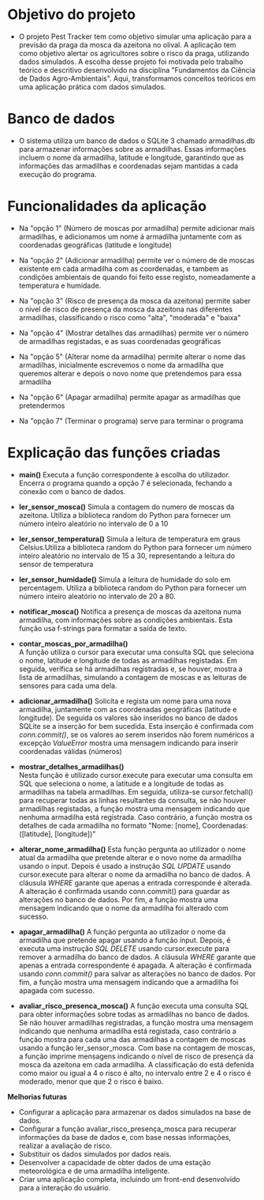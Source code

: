 # Objetivo do projeto 
- O projeto Pest Tracker tem como objetivo simular uma aplicação para a previsão da praga da mosca da azeitona no olival. A aplicação tem como objetivo alertar os agricultores sobre o risco da praga, utilizando dados simulados. A escolha desse projeto foi motivada pelo trabalho teórico e descritivo desenvolvido na disciplina "Fundamentos da Ciência de Dados Agro-Ambientais". Aqui, transformamos conceitos teóricos em uma aplicação prática com dados simulados.

# Banco de dados 
- O sistema utiliza um banco de dados o SQLite 3 chamado armadilhas.db para armazenar informações sobre as armadilhas. Essas informações incluem o nome da armadilha, latitude e longitude, garantindo que as informações das armadilhas e coordenadas sejam mantidas a cada execução do programa.

# Funcionalidades da aplicação 

- Na "opção 1" (Número de moscas por armadilha) permite adicionar mais armadilhas, e adicionamos um nome á armadilha juntamente com as coordenadas geográficas (latitude e longitude)

- Na "opção 2" (Adicionar armadilha) permite ver o número de de moscas existente em cada armadilha com as coordenadas, e tambem as condições ambientais de quando foi feito esse registo, nomeadamente a temperatura e humidade.

- Na "opção 3" (Risco de presença da mosca da azeitona) permite saber o nivel de risco de presença da mosca da azeitona nas diferentes armadilhas, classificando o risco como "alta", "moderada" e "baixa"

- Na "opção 4" (Mostrar detalhes das armadilhas) permite ver o número de armadilhas registadas, e as suas coordenadas geográficas

- Na "opção 5" (Alterar nome da armadilha) permite alterar o nome das armadilhas, inicialmente escrevemos o nome da armadilha que queremos alterar e depois o novo nome que pretendemos para essa armadilha 

- Na "opção 6" (Apagar armadilha) permite apagar as armadilhas que pretendermos 

- Na "opção 7" (Terminar o programa) serve para terminar o programa 


# Explicação das funções criadas

- **main()** 
Executa a função correspondente à escolha do utilizador.
Encerra o programa quando a opção 7 é selecionada, fechando a conexão com o banco de dados.

-  **ler_sensor_mosca()** 
Simula a contagem do numero de moscas da azeitona. Utiliza a biblioteca random do Python para fornecer um número inteiro aleatório no intervalo de 0 a 10

- **ler_sensor_temperatura()** 
Simula a leitura de temperatura em graus Celsius.Utiliza a biblioteca random do Python para fornecer um número inteiro aleatório no intervalo de 15 a 30, representando a leitura do sensor de temperatura

- **ler_sensor_humidade()** 
Simula a leitura de humidade do solo em percentagem. Utiliza a biblioteca random do Python para fornecer um número inteiro aleatório no intervalo de 20 a 80.

- **notificar_mosca()** 
Notifica a presença de moscas da azeitona numa armadilha, com informações sobre as condições ambientais. Esta função usa f-strings para formatar a saída de texto.

- **contar_moscas_por_armadilha()**  
A função utiliza o  cursor para executar uma consulta SQL que seleciona o nome, latitude e longitude de todas as armadilhas registadas. Em seguida, verifica se há armadilhas registradas e, se houver, mostra a lista de armadilhas, simulando a contagem de moscas e as leituras de sensores para cada uma dela.

- **adicionar_armadilha()** 
Solicita e regista um nome para uma nova armadilha, juntamente com as coordenadas geográficas (latitude e longitude). De seguida os valores são inseridos no banco de dados SQLite se a inserção for bem sucedida. Esta inserção é confirmada com *conn.commit()*, se os valores ao serem inseridos não forem numéricos a excepção *ValueError* mostra uma mensagem indicando para inserir coordenadas válidas (números)

- **mostrar_detalhes_armadilhas()**  
Nesta função é utilizado cursor.execute para executar uma consulta em  SQL que seleciona o nome, a latitude e a longitude de todas as armadilhas na tabela armadilhas.
Em seguida, utiliza-se cursor.fetchall() para recuperar todas as linhas resultantes da consulta, se não houver armadilhas registadas, a função mostra uma mensagem indicando que nenhuma armadilha está registrada. Caso contrário, a função mostra os detalhes de cada armadilha no formato "Nome: [nome], Coordenadas: ([latitude], [longitude])"

- **alterar_nome_armadilha()** 
Esta função pergunta ao utilizador o nome atual da armadilha que pretende alterar e o novo nome da armadilha usando o input. Depois é usado a instrução *SQL UPDATE* usando cursor.execute para alterar o nome da armadilha no banco de dados. A cláusula *WHERE* garante que apenas a entrada corresponde é alterada. A alteração é confirmada usando conn.commit() para guardar as alterações no banco de dados.
Por fim, a função mostra uma mensagem indicando que o nome da armadilha foi alterado com sucesso.

- **apagar_armadilha()** 
A função pergunta ao utilizador o nome da armadilha que pretende apagar usando a função input. Depois, é executa uma instrução *SQL DELETE* usando cursor.execute para remover a armadilha do banco de dados. A cláusula *WHERE* garante que apenas a entrada correspondente é apagada.
A alteração é confirmada usando *conn.commit()* para salvar as alterações no banco de dados.
Por fim, a função mostra uma mensagem indicando que a armadilha foi apagada com sucesso.

- **avaliar_risco_presenca_mosca()** 
A função executa uma consulta SQL para obter informações sobre todas as armadilhas no banco de dados.
Se não houver armadilhas registradas, a função mostra uma mensagem indicando que nenhuma armadilha está registada, caso contrário a função mostra para cada uma das armadilhas a contagem de moscas usando a função ler_sensor_mosca.
Com base na contagem de moscas, a função imprime mensagens indicando o nível de risco de presença da mosca da azeitona em cada armadilha. A classificação do está defenida como maior ou igual a 4 o risco é alto, no intervalo entre 2 e 4 o risco é moderado, menor que que 2 o risco é baixo.


**Melhorias futuras**

- Configurar a aplicação para armazenar os dados simulados na base de dados.
- Configurar a função avaliar_risco_presença_mosca para recuperar informações da base de dados e, com base nessas informações, realizar a avaliação de risco.
- Substituir os dados simulados por dados reais.
- Desenvolver a capacidade de obter dados de uma estação meteorológica e de uma armadilha inteligente.
- Criar uma aplicação completa, incluindo um front-end desenvolvido para a interação do usuário.
